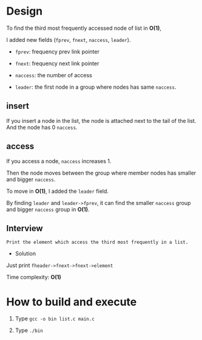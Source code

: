 # Design

To find the third most frequently accessed node of list in **O(1)**,

I added new fields (`fprev`, `fnext`, `naccess`, `leader`).

* `fprev`: frequency prev link pointer

* `fnext`: frequency next link pointer

* `naccess`: the number of access

* `leader`: the first node in a group where nodes has same `naccess`.

## insert

If you insert a node in the list, the node is attached next to the tail of the list.
And the node has 0 `naccess`.

## access

If you access a node, `naccess` increases 1.

Then the node moves between the group where member nodes has smaller and bigger `naccess`.

To move in **O(1)**, I added the `leader` field. 

By finding `leader` and `leader->fprev`, it can find the smaller `naccess` group and bigger `naccess` group in **O(1)**.

## Interview
```
Print the element which access the third most frequently in a list.
```

* Solution

Just print `fheader->fnext->fnext->element`

Time complexity: **O(1)**

# How to build and execute

1. Type `gcc -o bin list.c main.c`

2. Type `./bin`
